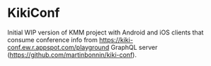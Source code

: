 # KikiConf

Initial WIP version of KMM project with Android and iOS clients that consume conference info from https://kiki-conf.ew.r.appspot.com/playground GraphQL server (https://github.com/martinbonnin/kiki-conf).

